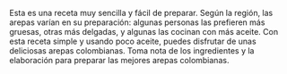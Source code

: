 
Esta es una receta muy sencilla y fácil de preparar. Según la región, las arepas varían en su preparación: algunas personas las prefieren más gruesas, otras más delgadas, y algunas las cocinan con más aceite. Con esta receta simple y usando poco aceite, puedes disfrutar de unas deliciosas arepas colombianas. Toma nota de los ingredientes y la elaboración para preparar las mejores arepas colombianas.

